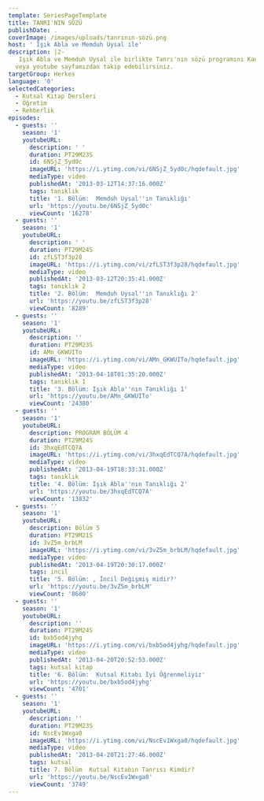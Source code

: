 ```yaml
---
template: SeriesPageTemplate
title: TANRI'NIN SÖZÜ
publishDate: .
coverImage: /images/uploads/tanrının-sözü.png
host: ' Işık Abla ve Memduh Uysal ile'
description: |2-
   Işık Abla ve Memduh Uysal ile birlikte Tanrı'nın sözü programını Kanal Hayat ekranlarından 
  veya youtube sayfamızdan takip edebilirsiniz.
targetGroup: Herkes
language: '0'
selectedCategories:
  - Kutsal Kitap Dersleri
  - Öğretim
  - Rehberlik
episodes:
  - guests: ''
    season: '1'
    youtubeURL:
      description: ' '
      duration: PT29M23S
      id: 6NSjZ_5yd0c
      imageURL: 'https://i.ytimg.com/vi/6NSjZ_5yd0c/hqdefault.jpg'
      mediaType: video
      publishedAt: '2013-03-12T14:37:16.000Z'
      tags: tanıklık
      title: '1. Bölüm:  Memduh Uysal''ın Tanıklığı'
      url: 'https://youtu.be/6NSjZ_5yd0c'
      viewCount: '16278'
  - guests: ''
    season: '1'
    youtubeURL:
      description: ' '
      duration: PT29M24S
      id: zfLST3f3p28
      imageURL: 'https://i.ytimg.com/vi/zfLST3f3p28/hqdefault.jpg'
      mediaType: video
      publishedAt: '2013-03-12T20:35:41.000Z'
      tags: tanıklık 2
      title: '2. Bölüm:  Memduh Uysal''ın Tanıklığı 2'
      url: 'https://youtu.be/zfLST3f3p28'
      viewCount: '8289'
  - guests: ''
    season: '1'
    youtubeURL:
      description: ''
      duration: PT29M23S
      id: AMn_GKWUITo
      imageURL: 'https://i.ytimg.com/vi/AMn_GKWUITo/hqdefault.jpg'
      mediaType: video
      publishedAt: '2013-04-18T01:35:20.000Z'
      tags: tanıklık 1
      title: '3. Bölüm: Işık Abla''nın Tanıklığı 1'
      url: 'https://youtu.be/AMn_GKWUITo'
      viewCount: '24380'
  - guests: ''
    season: '1'
    youtubeURL:
      description: PROGRAM BÖLÜM 4
      duration: PT29M24S
      id: 3hxqEdTCQ7A
      imageURL: 'https://i.ytimg.com/vi/3hxqEdTCQ7A/hqdefault.jpg'
      mediaType: video
      publishedAt: '2013-04-19T18:33:31.000Z'
      tags: tanıklık
      title: '4. Bölüm: Işık Abla''nın Tanıklığı 2'
      url: 'https://youtu.be/3hxqEdTCQ7A'
      viewCount: '13832'
  - guests: ''
    season: '1'
    youtubeURL:
      description: Bölüm 5
      duration: PT29M21S
      id: 3vZ5m_brbLM
      imageURL: 'https://i.ytimg.com/vi/3vZ5m_brbLM/hqdefault.jpg'
      mediaType: video
      publishedAt: '2013-04-19T20:30:17.000Z'
      tags: incil
      title: '5. Bölüm: , İncil Değişmiş midir?'
      url: 'https://youtu.be/3vZ5m_brbLM'
      viewCount: '8680'
  - guests: ''
    season: '1'
    youtubeURL:
      description: ''
      duration: PT29M24S
      id: bxb5od4jyhg
      imageURL: 'https://i.ytimg.com/vi/bxb5od4jyhg/hqdefault.jpg'
      mediaType: video
      publishedAt: '2013-04-20T20:52:53.000Z'
      tags: kutsal kitap
      title: '6. Bölüm:  Kutsal Kitabı İyi Öğrenmeliyiz'
      url: 'https://youtu.be/bxb5od4jyhg'
      viewCount: '4701'
  - guests: ''
    season: '1'
    youtubeURL:
      description: ''
      duration: PT29M23S
      id: NscEv1Wxga0
      imageURL: 'https://i.ytimg.com/vi/NscEv1Wxga0/hqdefault.jpg'
      mediaType: video
      publishedAt: '2013-04-20T21:27:46.000Z'
      tags: kutsal
      title: 7. Bölüm  Kutsal Kitabın Tanrısı Kimdir?
      url: 'https://youtu.be/NscEv1Wxga0'
      viewCount: '3749'
---
```


